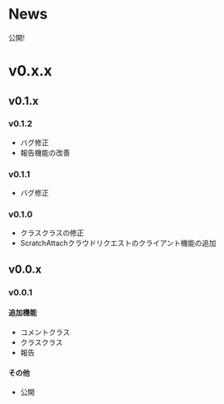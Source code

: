 # News
公開!

# v0.x.x
## v0.1.x
### v0.1.2
- バグ修正
- 報告機能の改善
### v0.1.1
- バグ修正
### v0.1.0
- クラスクラスの修正
- ScratchAttachクラウドリクエストのクライアント機能の追加
## v0.0.x
### v0.0.1
#### 追加機能
- コメントクラス
- クラスクラス
- 報告
#### その他
- 公開